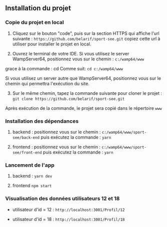 ## Installation du projet

### Copie du projet en local

1. Cliquez sur le bouton "code", puis sur la section HTTPS qui affiche l'url
   suivante :
   `https://github.com/belarif/sport-see.git`
   copiez cette url à utiliser pour installer le projet en local.

2. Ouvrez le terminal de votre IDE. Si vous utilisez le server WampServer64, positionnez vous sur le chemin :
   `c:/wamp64/www`

grace à la commande : cd Comme suit:
`cd c:/wamp64/www`

Si vous utilisez un server autre que WampServer64, positionnez vous sur le chemin qui permettra l'exécution du site.

3. Sur le même chemin, tapez la commande suivante pour cloner le projet :
   `git clone https://github.com/belarif/sport-see.git`

Après exécution de la commande, le projet sera copié dans le répertoire `www`

### Installation des dépendances

1. backend :
   positionnez vous sur le chemin :
   `c:/wamp64/www/sport-see/back-end` puis exécutez la commande :
   `yarn`

2. frontend :
   positionnez vous sur le chemin :
   `c:/wamp64/www/sport-see/front-end` puis exécutez la commande :
   `yarn`

### Lancement de l'app

1. backend :
   `yarn dev`

2. frontend
   `npm start`

### Visualisation des données utilisateurs 12 et 18

- utilisateur d'id = 12 :
  `http://localhost:3001/Profil/12`

- utilisateur d'id = 18 :
  `http://localhost:3001/Profil/18`
